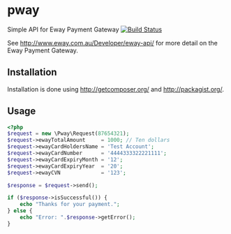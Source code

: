 # pway

 Simple API for Eway Payment Gateway [![Build
Status](https://secure.travis-ci.org/bluedogfrontiers/pway.png)](http://travis-ci.org/bluedogfrontiers/pway)

See <http://www.eway.com.au/Developer/eway-api/> for more detail on the
Eway Payment Gateway.


## Installation

Installation is done using <http://getcomposer.org/> and
<http://packagist.org/>.

## Usage

```php
<?php
$request = new \Pway\Request(87654321);
$request->ewayTotalAmount     = 1000; // Ten dollars
$request->ewayCardHoldersName = 'Test Account';
$request->ewayCardNumber      = '4444333322221111';
$request->ewayCardExpiryMonth = '12';
$request->ewayCardExpiryYear  = '20';
$request->ewayCVN             = '123';

$response = $request->send();

if ($response->isSuccessful()) {
    echo "Thanks for your payment.";
} else {
    echo "Error: ".$response->getError();
}
```
